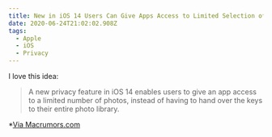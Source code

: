 ```yaml
---
title: New in iOS 14 Users Can Give Apps Access to Limited Selection of Photos
date: 2020-06-24T21:02:02.908Z
tags:
  - Apple
  - iOS
  - Privacy
---
```

I love this idea:

> A new privacy feature in iOS 14 enables users to give an app access to a limited number of photos, instead of having to hand over the keys to their entire photo library. 

*[Via Macrumors.com](https://www.macrumors.com/2020/06/24/ios-14-users-give-apps-access-select-photos/)